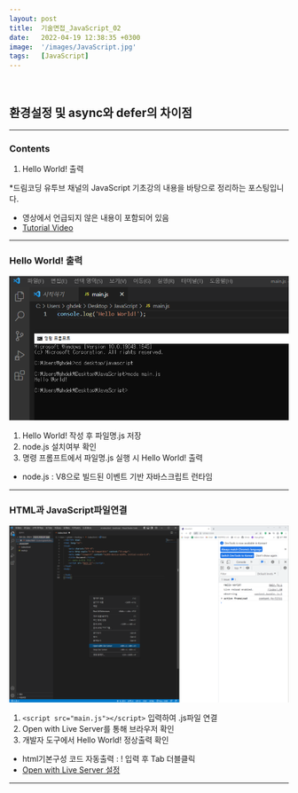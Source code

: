 ```yaml
---
layout: post
title:  기술면접_JavaScript_02
date:   2022-04-19 12:38:35 +0300
image:  '/images/JavaScript.jpg'
tags:   [JavaScript]
---
```

<br/>

## 환경설정 및 async와 defer의 차이점<br/>

___

### Contents <br/>
1. Hello World! 출력<br/>


*드림코딩 유투브 채널의 JavaScript 기초강의 내용을 바탕으로 정리하는 포스팅입니다. <br/>
* 영상에서 언급되지 않은 내용이 포함되어 있음<br/>
* [Tutorial Video](https://www.youtube.com/watch?v=tJieVCgGzhs&list=PLv2d7VI9OotTVOL4QmPfvJWPJvkmv6h-2&index=2)<br/>

___

### Hello World! 출력<br/>
<img src="/images/Posting/JavaScript/09.png" alt="Project">

1. Hello World! 작성 후 파일명.js 저장<br/>
2. node.js 설치여부 확인<br/>
3. 명령 프롬프트에서 파일명.js 실행 시 Hello World! 출력<br/>

* node.js : V8으로 빌드된 이벤트 기반 자바스크립트 런타임<br/>

___

### HTML과 JavaScript파일연결<br/>
<img src="/images/Posting/JavaScript/10.png" alt="Project">

1. `<script src="main.js"></script>` 입력하여 .js파일 연결<br/>
2. Open with Live Server를 통해 브라우저 확인<br/>
3. 개발자 도구에서 Hello World! 정상출력 확인<br/>

* html기본구성 코드 자동출력 : ! 입력 후 Tab 더블클릭<br/>
* [Open with Live Server 설정](https://stajun.tistory.com/entry/Visual-Studio-Code-%EB%9D%BC%EC%9D%B4%EB%B8%8C%EC%84%9C%EB%B2%84Live-Server-%EC%84%A4%EC%A0%95%ED%95%98%EA%B8%B0)<br/>

___



